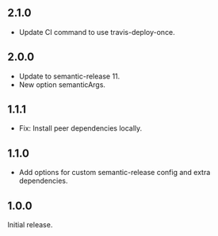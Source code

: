 ## 2.1.0

- Update CI command to use travis-deploy-once.

## 2.0.0

- Update to semantic-release 11.
- New option semanticArgs.

## 1.1.1

- Fix: Install peer dependencies locally.

## 1.1.0

- Add options for custom semantic-release config and extra dependencies.

## 1.0.0

Initial release.
